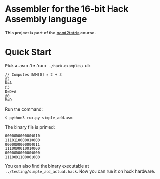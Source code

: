 # Assembler for the 16-bit Hack Assembly language
This project is part of the [nand2tetris](https://www.nand2tetris.org/) course.

# Quick Start
Pick a .asm file from ```../hack-examples/``` dir
``` assembly
// Computes RAM[0] = 2 + 3
@2
D=A
@3
D=D+A
@0
M=D
```
Run the command:
```shell 
$ python3 run.py simple_add.asm 
``` 
The binary file is printed:
``` shell
0000000000000010
1110110000010000
0000000000000011
1110000010010000
0000000000000000
1110001100001000
```
You can also find the binary executable at ```../testing/simple_add_actual.hack```. Now you can run it on hack hardware.

